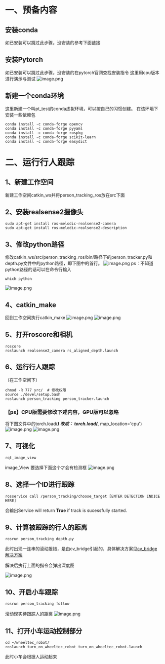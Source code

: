 # 一、预备内容
## 安装conda
如已安装可以跳过此步骤，没安装的参考下面链接

## 安装Pytorch
如已安装可以跳过此步骤，没安装的在pytorch官网查找安装指令
这里用cpu版本进行演示与测试
![image.png](https://cdn.nlark.com/yuque/0/2023/png/1318033/1676972206973-247b6b91-4821-438c-b936-b8c9a003e009.png#averageHue=%23e6f2f3&clientId=u57896c1b-408b-4&from=paste&height=651&id=u78d2f3c8&name=image.png&originHeight=976&originWidth=2366&originalType=binary&ratio=1.5&rotation=0&showTitle=false&size=196585&status=done&style=none&taskId=ud8a45903-4ddd-4d1f-b9f3-675ea3eb45e&title=&width=1577.3333333333333)
## 新建一个conda环境
这里新建一个叫pt_test的conda虚拟环境，可以按自己的习惯创建。
在该环境下安装一些依赖包
```shell
conda install -c conda-forge opencv
conda install -c conda-forge pyyaml
conda install -c conda-forge rospkg
conda install -c conda-forge scikit-learn
conda install -c conda-forge easydict
```
# 二、运行行人跟踪
## 1、新建工作空间
新建工作空间catkin_ws并将person_tracking_ros放在src下面
## 2、安装realsense2摄像头
```shell
sudo apt-get install ros-melodic-realsense2-camera
sudo apt-get install ros-melodic-realsense2-description
```
## 3、修改python路径
修改catkin_ws/src/person_tracking_ros/bin/路径下的person_tracker.py和depth.py文件中的python路径，即下图中的首行。
![image.png](https://cdn.nlark.com/yuque/0/2023/png/1318033/1673857264696-24bb8cad-29d7-4c74-8678-6b468caabdec.png#averageHue=%23d2d1c7&clientId=ubf4a2d9b-ac57-4&from=paste&height=178&id=u7fcc5bf2&name=image.png&originHeight=355&originWidth=1325&originalType=binary&ratio=1&rotation=0&showTitle=false&size=59152&status=done&style=none&taskId=ubefd2606-e817-460e-b68c-fd560569047&title=&width=662.5)
ps：不知道python路径的话可以在命令行输入
```shell
which python
```
![image.png](https://cdn.nlark.com/yuque/0/2023/png/1318033/1677046723655-04bf8da4-bffa-4ded-afb1-54dcd53b7874.png#averageHue=%232d0a23&clientId=ufb3a6c50-0392-4&from=paste&height=48&id=dssFQ&name=image.png&originHeight=83&originWidth=688&originalType=url&ratio=1.5&rotation=0&showTitle=false&size=25282&status=done&style=none&taskId=u8859caf8-dbb0-4cac-869e-b297d93148f&title=&width=398)
## 4、catkin_make
回到工作空间执行catkin_make
![image.png](https://cdn.nlark.com/yuque/0/2023/png/1318033/1673857334908-787ecb7a-6fea-41d9-9f21-cb38a928bc5e.png#averageHue=%232d0922&clientId=ubf4a2d9b-ac57-4&from=paste&height=295&id=bpWWB&name=image.png&originHeight=590&originWidth=1464&originalType=binary&ratio=1&rotation=0&showTitle=false&size=141288&status=done&style=none&taskId=uaba14e34-c6d3-42a5-8898-30660b666c0&title=&width=732)
![image.png](https://cdn.nlark.com/yuque/0/2023/png/1318033/1673857334908-787ecb7a-6fea-41d9-9f21-cb38a928bc5e.png#averageHue=%232d0922&clientId=ubf4a2d9b-ac57-4&from=paste&height=295&id=u119287f9&name=image.png&originHeight=590&originWidth=1464&originalType=binary&ratio=1&rotation=0&showTitle=false&size=141288&status=done&style=none&taskId=uaba14e34-c6d3-42a5-8898-30660b666c0&title=&width=732)
## 5、打开roscore和相机
```shell
roscore
roslaunch realsense2_camera rs_aligned_depth.launch
```
## 6、运行行人跟踪
（在工作空间下）
```shell
chmod -R 777 src/  # 修改权限
source ./devel/setup.bash
roslaunch person_tracking person_tracker.launch
```
### 【ps】CPU版需要修改下述内容，GPU版可以忽略
将下图文件中的torch.load(***)
改成：
torch.load(***, map_location='cpu')
![image.png](https://cdn.nlark.com/yuque/0/2023/png/1318033/1673859769521-a1723455-1f42-48d1-ba35-8873d46d8da8.png#averageHue=%23efeeee&clientId=ubf4a2d9b-ac57-4&from=paste&height=567&id=u6580de98&name=image.png&originHeight=1134&originWidth=1786&originalType=binary&ratio=1&rotation=0&showTitle=false&size=195148&status=done&style=none&taskId=u4757cbf8-1822-4824-b16c-064e5f5229a&title=&width=893)
![image.png](https://cdn.nlark.com/yuque/0/2023/png/1318033/1673859834115-197811aa-0423-46b0-a4f4-1191529274fb.png#averageHue=%23fbfafa&clientId=ubf4a2d9b-ac57-4&from=paste&height=455&id=uef9cd411&name=image.png&originHeight=910&originWidth=1606&originalType=binary&ratio=1&rotation=0&showTitle=false&size=143768&status=done&style=none&taskId=u07754ef6-003c-4614-bcb4-100e644195a&title=&width=803)
## 7、可视化
```shell
rqt_image_view
```
image_View 要选择下面这个才会有检测框
![image.png](https://cdn.nlark.com/yuque/0/2023/png/1318033/1673918475929-94d587af-303c-461d-8be3-e48020a4ddcd.png#averageHue=%237e8079&clientId=uc712d88d-80cf-4&from=paste&height=622&id=u6e406203&name=image.png&originHeight=1243&originWidth=1454&originalType=binary&ratio=1&rotation=0&showTitle=false&size=315810&status=done&style=none&taskId=ufee8640c-4e19-47dc-b982-b1b84048ae9&title=&width=727)
## 8、选择一个ID进行跟踪
```shell
rosservice call /person_tracking/choose_target [ENTER DETECTION INDICE HERE]
```
会输出Service will return **True** if track is sucessfully started.
## 9、计算被跟踪的行人的距离
```shell
rosrun person_tracking depth.py
```
此时出现一连串的滚动报错，是由cv_bridge引起的，具体解决方案见[cv_bridge解决方案](https://blog.csdn.net/qq_36497369/article/details/128853820)

解决后执行上面的指令会弹出深度图

![image.png](https://cdn.nlark.com/yuque/0/2023/png/1318033/1675320605113-163cc6bb-968f-476b-9307-e238c845ce03.png#averageHue=%23212020&clientId=u2832a2af-6619-4&from=paste&height=294&id=u55fc9c5e&name=image.png&originHeight=587&originWidth=644&originalType=binary&ratio=1&rotation=0&showTitle=false&size=34387&status=done&style=none&taskId=ua8ae9a42-44af-477f-9340-bb15354efd0&title=&width=322)

## 10、开启小车跟踪
```powershell
rosrun person_tracking follow
```
滚动现实待跟踪人的距离
![image.png](https://cdn.nlark.com/yuque/0/2023/png/1318033/1675320644586-b718a647-9c49-448d-8ec4-0c0cba50e3b8.png#averageHue=%23020201&clientId=u2832a2af-6619-4&from=paste&height=482&id=u636f968b&name=image.png&originHeight=964&originWidth=1386&originalType=binary&ratio=1&rotation=0&showTitle=false&size=106239&status=done&style=none&taskId=uafbe67ce-6e52-4e3a-aff6-6d3a145c76f&title=&width=693)

## 11、打开小车运动控制部分
```shell
cd ~/wheeltec_robot/
roslaunch turn_on_wheeltec_robot turn_on_wheeltec_robot.launch
```
此时小车会根据人运动起来
